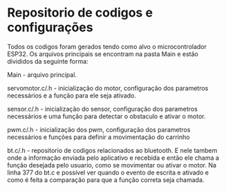 # Repositorio de codigos e configurações

Todos os codigos foram gerados tendo como alvo o microcontrolador ESP32. Os arquivos principais se encontram na pasta Main e estão divididos da seguinte forma:

Main - arquivo principal.

servomotor.c/.h - inicialização do motor, configuração dos parametros necessários e a função para ele seja ativado.

sensor.c/.h     - inicialização do sensor, configuração dos parametros necessários e uma função para detectar o obstaculo e ativar o motor.

pwm.c/.h        - inicialização dos pwm, configuração dos parametros necessários e funções para definir a movimentação do carrinho

bt.c/.h         - repositorio de codigos relacionados ao bluetooth. E nele tambem onde a informação enviada pelo aplicativo e recebida e então ele chama a função
                  desejada pelo usuario, como se movimentar ou ativar o motor. Na linha 377 do bt.c e possível ver quando o evento de escrita e ativado e como é
                  feita a comparação para que a função correta seja chamada. 
